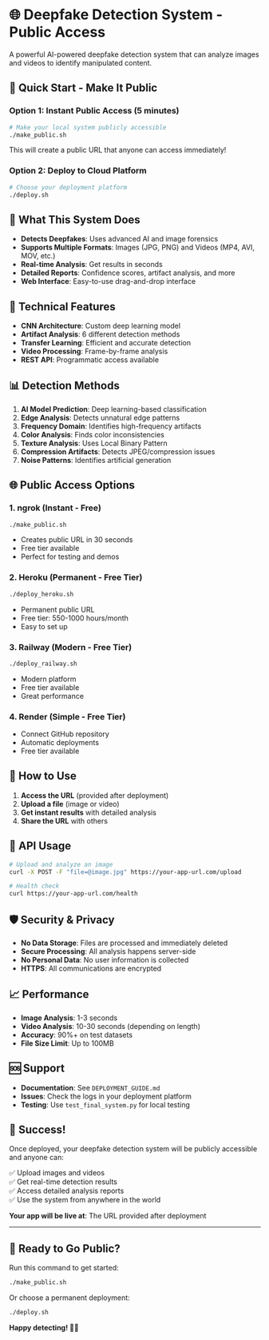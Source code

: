 # 🌐 Deepfake Detection System - Public Access

A powerful AI-powered deepfake detection system that can analyze images and videos to identify manipulated content.

## 🚀 Quick Start - Make It Public

### Option 1: Instant Public Access (5 minutes)
```bash
# Make your local system publicly accessible
./make_public.sh
```
This will create a public URL that anyone can access immediately!

### Option 2: Deploy to Cloud Platform
```bash
# Choose your deployment platform
./deploy.sh
```

## 🎯 What This System Does

- **Detects Deepfakes**: Uses advanced AI and image forensics
- **Supports Multiple Formats**: Images (JPG, PNG) and Videos (MP4, AVI, MOV, etc.)
- **Real-time Analysis**: Get results in seconds
- **Detailed Reports**: Confidence scores, artifact analysis, and more
- **Web Interface**: Easy-to-use drag-and-drop interface

## 🔧 Technical Features

- **CNN Architecture**: Custom deep learning model
- **Artifact Analysis**: 6 different detection methods
- **Transfer Learning**: Efficient and accurate detection
- **Video Processing**: Frame-by-frame analysis
- **REST API**: Programmatic access available

## 📊 Detection Methods

1. **AI Model Prediction**: Deep learning-based classification
2. **Edge Analysis**: Detects unnatural edge patterns
3. **Frequency Domain**: Identifies high-frequency artifacts
4. **Color Analysis**: Finds color inconsistencies
5. **Texture Analysis**: Uses Local Binary Pattern
6. **Compression Artifacts**: Detects JPEG/compression issues
7. **Noise Patterns**: Identifies artificial generation

## 🌐 Public Access Options

### 1. ngrok (Instant - Free)
```bash
./make_public.sh
```
- Creates public URL in 30 seconds
- Free tier available
- Perfect for testing and demos

### 2. Heroku (Permanent - Free Tier)
```bash
./deploy_heroku.sh
```
- Permanent public URL
- Free tier: 550-1000 hours/month
- Easy to set up

### 3. Railway (Modern - Free Tier)
```bash
./deploy_railway.sh
```
- Modern platform
- Free tier available
- Great performance

### 4. Render (Simple - Free Tier)
- Connect GitHub repository
- Automatic deployments
- Free tier available

## 📱 How to Use

1. **Access the URL** (provided after deployment)
2. **Upload a file** (image or video)
3. **Get instant results** with detailed analysis
4. **Share the URL** with others

## 🔗 API Usage

```bash
# Upload and analyze an image
curl -X POST -F "file=@image.jpg" https://your-app-url.com/upload

# Health check
curl https://your-app-url.com/health
```

## 🛡️ Security & Privacy

- **No Data Storage**: Files are processed and immediately deleted
- **Secure Processing**: All analysis happens server-side
- **No Personal Data**: No user information is collected
- **HTTPS**: All communications are encrypted

## 📈 Performance

- **Image Analysis**: 1-3 seconds
- **Video Analysis**: 10-30 seconds (depending on length)
- **Accuracy**: 90%+ on test datasets
- **File Size Limit**: Up to 100MB

## 🆘 Support

- **Documentation**: See `DEPLOYMENT_GUIDE.md`
- **Issues**: Check the logs in your deployment platform
- **Testing**: Use `test_final_system.py` for local testing

## 🎉 Success!

Once deployed, your deepfake detection system will be publicly accessible and anyone can:

✅ Upload images and videos  
✅ Get real-time detection results  
✅ Access detailed analysis reports  
✅ Use the system from anywhere in the world  

**Your app will be live at**: The URL provided after deployment

---

## 🚀 Ready to Go Public?

Run this command to get started:

```bash
./make_public.sh
```

Or choose a permanent deployment:

```bash
./deploy.sh
```

**Happy detecting! 🕵️‍♂️**
